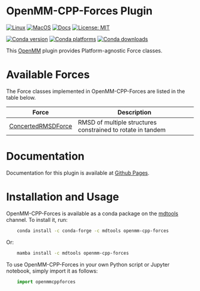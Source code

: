 OpenMM-CPP-Forces Plugin
========================

[![Linux](https://github.com/craabreu/openmm-cpp-forces/actions/workflows/Linux.yml/badge.svg)](https://github.com/craabreu/openmm-cpp-forces/actions/workflows/Linux.yml)
[![MacOS](https://github.com/craabreu/openmm-cpp-forces/actions/workflows/MacOS.yml/badge.svg)](https://github.com/craabreu/openmm-cpp-forces/actions/workflows/MacOS.yml)
[![Docs](https://github.com/craabreu/openmm-cpp-forces/actions/workflows/Docs.yml/badge.svg)](https://github.com/craabreu/openmm-cpp-forces/actions/workflows/Docs.yml)
[![License: MIT](https://img.shields.io/badge/License-MIT-green.svg)](https://opensource.org/licenses/MIT)

[![Conda version](https://img.shields.io/conda/v/mdtools/openmm-cpp-forces.svg)](https://anaconda.org/mdtools/openmm-cpp-forces)
[![Conda platforms](https://img.shields.io/conda/pn/mdtools/openmm-cpp-forces.svg)](https://anaconda.org/mdtools/openmm-cpp-forces)
[![Conda downloads](https://img.shields.io/conda/dn/mdtools/openmm-cpp-forces.svg)](https://anaconda.org/mdtools/openmm-cpp-forces)

This [OpenMM] plugin provides Platform-agnostic Force classes.


Available Forces
================

The Force classes implemented in OpenMM-CPP-Forces are listed in the table below.

| Force                   | Description                                                      |
|-------------------------|------------------------------------------------------------------|
| [ConcertedRMSDForce]    | RMSD of multiple structures constrained to rotate in tandem      |


Documentation
=============

Documentation for this plugin is available at [Github Pages](https://craabreu.github.io/openmm-cpp-forces/).


Installation and Usage
======================

OpenMM-CPP-Forces is available as a conda package on the
[mdtools](https://anaconda.org/mdtools/openmm-cpp-forces) channel. To install it, run:

```bash
    conda install -c conda-forge -c mdtools openmm-cpp-forces
```

Or:

```bash
    mamba install -c mdtools openmm-cpp-forces
```

To use OpenMM-CPP-Forces in your own Python script or Jupyter notebook, simply import it as follows:

```python
    import openmmcppforces
```


[OpenMM]:               https://openmm.org
[ConcertedRMSDForce]:   https://craabreu.github.io/openmm-cpp-forces/api/ConcertedRMSDForce.html
